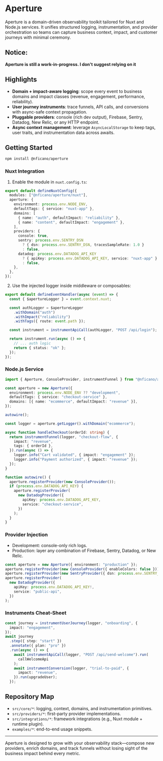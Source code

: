 # Aperture

Aperture is a domain-driven observability toolkit tailored for Nuxt and Node.js services. It unifies structured logging, instrumentation, and provider orchestration so teams can capture business context, impact, and customer journeys with minimal ceremony.

## Notice:

**Aperture is still a work-in-progress. I don't suggest relying on it**

## Highlights

- **Domain + impact-aware logging**: scope every event to business domains and impact classes (revenue, engagement, performance, reliability).
- **User journey instruments**: trace funnels, API calls, and conversions with async-safe context propagation.
- **Pluggable providers**: console (rich dev output), Firebase, Sentry, Datadog, New Relic, or any HTTP endpoint.
- **Async context management**: leverage `AsyncLocalStorage` to keep tags, user traits, and instrumentation data across awaits.

## Getting Started

```bash
npm install @nficano/aperture
```

### Nuxt Integration

1. Enable the module in `nuxt.config.ts`:

```ts
export default defineNuxtConfig({
  modules: ["@nficano/aperture/nuxt"],
  aperture: {
    environment: process.env.NODE_ENV,
    defaultTags: { service: "nuxt-app" },
    domains: [
      { name: "auth", defaultImpact: "reliability" },
      { name: "content", defaultImpact: "engagement" },
    ],
    providers: {
      console: true,
      sentry: process.env.SENTRY_DSN
        ? { dsn: process.env.SENTRY_DSN, tracesSampleRate: 1.0 }
        : false,
      datadog: process.env.DATADOG_API_KEY
        ? { apiKey: process.env.DATADOG_API_KEY, service: "nuxt-app" }
        : false,
    },
  },
});
```

2. Use the injected logger inside middleware or composables:

```ts
export default defineEventHandler(async (event) => {
  const { $apertureLogger } = event.context.nuxt;

  const authLogger = $apertureLogger
    .withDomain("auth")
    .withImpact("reliability")
    .withTags({ route: event.path });

  const instrument = instrumentApiCall(authLogger, "POST /api/login");

  return instrument.run(async () => {
    // ... auth logic
    return { status: "ok" };
  });
});
```

### Node.js Service

```ts
import { Aperture, ConsoleProvider, instrumentFunnel } from "@nficano/aperture";

const aperture = new Aperture({
  environment: process.env.NODE_ENV ?? "development",
  defaultTags: { service: "checkout-service" },
  domains: [{ name: "ecommerce", defaultImpact: "revenue" }],
});

autowire();

const logger = aperture.getLogger().withDomain("ecommerce");

async function handleCheckout(orderId: string) {
  return instrumentFunnel(logger, "checkout-flow", {
    impact: "revenue",
    tags: { orderId },
  }).run(async () => {
    logger.info("Cart validated", { impact: "engagement" });
    logger.info("Payment authorized", { impact: "revenue" });
  });
}

function autowire() {
  aperture.registerProvider(new ConsoleProvider());
  if (process.env.DATADOG_API_KEY) {
    aperture.registerProvider(
      new DatadogProvider({
        apiKey: process.env.DATADOG_API_KEY,
        service: "checkout-service",
      })
    );
  }
}
```

### Provider Injection

- Development: console-only rich logs.
- Production: layer any combination of Firebase, Sentry, Datadog, or New Relic.

```ts
const aperture = new Aperture({ environment: "production" });
aperture.registerProvider(new ConsoleProvider({ enableColors: false }));
aperture.registerProvider(new SentryProvider({ dsn: process.env.SENTRY_DSN }));
aperture.registerProvider(
  new DatadogProvider({
    apiKey: process.env.DATADOG_API_KEY!,
    service: "public-api",
  })
);
```

### Instruments Cheat-Sheet

```ts
const journey = instrumentUserJourney(logger, "onboarding", {
  impact: "engagement",
});
await journey
  .step({ step: "start" })
  .annotate({ plan: "pro" })
  .run(async () => {
    await instrumentApiCall(logger, "POST /api/send-welcome").run(
      callWelcomeApi
    );
    await instrumentConversion(logger, "trial-to-paid", {
      impact: "revenue",
    }).run(upgradeUser);
  });
```

## Repository Map

- `src/core/*`: logging, context, domains, and instrumentation primitives.
- `src/providers/*`: first-party provider implementations.
- `src/integrations/*`: framework integrations (e.g., Nuxt module + runtime plugin).
- `examples/*`: end-to-end usage snippets.

---

Aperture is designed to grow with your observability stack—compose new providers, enrich domains, and track funnels without losing sight of the business impact behind every metric.
